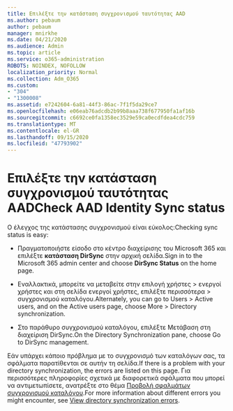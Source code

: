 ```yaml
---
title: Επιλέξτε την κατάσταση συγχρονισμού ταυτότητας AAD
ms.author: pebaum
author: pebaum
manager: mnirkhe
ms.date: 04/21/2020
ms.audience: Admin
ms.topic: article
ms.service: o365-administration
ROBOTS: NOINDEX, NOFOLLOW
localization_priority: Normal
ms.collection: Adm_O365
ms.custom:
- "304"
- "1300008"
ms.assetid: e7242604-6a81-44f3-86ac-7f1f5da29ce7
ms.openlocfilehash: e06eab76adcdb2b99b8aaa738f677950fa1af16b
ms.sourcegitcommit: c6692ce0fa1358ec3529e59ca0ecdfdea4cdc759
ms.translationtype: MT
ms.contentlocale: el-GR
ms.lasthandoff: 09/15/2020
ms.locfileid: "47793902"
---
```

# <a name="check-aad-identity-sync-status"></a><span data-ttu-id="78624-102">Επιλέξτε την κατάσταση συγχρονισμού ταυτότητας AAD</span><span class="sxs-lookup"><span data-stu-id="78624-102">Check AAD Identity Sync status</span></span>

<span data-ttu-id="78624-103">Ο έλεγχος της κατάστασης συγχρονισμού είναι εύκολος:</span><span class="sxs-lookup"><span data-stu-id="78624-103">Checking sync status is easy:</span></span>
  
- <span data-ttu-id="78624-104">Πραγματοποιήστε είσοδο στο κέντρο διαχείρισης του Microsoft 365 και επιλέξτε **κατάσταση DirSync** στην αρχική σελίδα.</span><span class="sxs-lookup"><span data-stu-id="78624-104">Sign in to the Microsoft 365 admin center and choose **DirSync Status** on the home page.</span></span>

- <span data-ttu-id="78624-105">Εναλλακτικά, μπορείτε να μεταβείτε στην επιλογή χρήστες \> ενεργοί χρήστες και στη σελίδα ενεργοί χρήστες, επιλέξτε περισσότερα \> συγχρονισμού καταλόγου.</span><span class="sxs-lookup"><span data-stu-id="78624-105">Alternately, you can go to Users \> Active users, and on the Active users page, choose More \> Directory synchronization.</span></span>

- <span data-ttu-id="78624-106">Στο παράθυρο συγχρονισμού καταλόγου, επιλέξτε Μετάβαση στη διαχείριση DirSync.</span><span class="sxs-lookup"><span data-stu-id="78624-106">On the Directory Synchronization pane, choose Go to DirSync management.</span></span>

<span data-ttu-id="78624-107">Εάν υπάρχει κάποιο πρόβλημα με το συγχρονισμό των καταλόγων σας, τα σφάλματα παρατίθενται σε αυτήν τη σελίδα.</span><span class="sxs-lookup"><span data-stu-id="78624-107">If there is a problem with your directory synchronization, the errors are listed on this page.</span></span> <span data-ttu-id="78624-108">Για περισσότερες πληροφορίες σχετικά με διαφορετικά σφάλματα που μπορεί να αντιμετωπίσετε, ανατρέξτε στο θέμα [Προβολή σφαλμάτων συγχρονισμού καταλόγου](https://docs.microsoft.com//office365/enterprise/identify-directory-synchronization-errors).</span><span class="sxs-lookup"><span data-stu-id="78624-108">For more information about different errors you might encounter, see [View directory synchronization errors](https://docs.microsoft.com//office365/enterprise/identify-directory-synchronization-errors).</span></span>
  